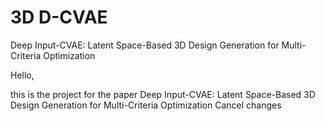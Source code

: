 # 3D D-CVAE
Deep Input-CVAE: Latent Space-Based 3D Design Generation for Multi-Criteria Optimization

Hello, 

this is the project for the paper 
Deep Input-CVAE: Latent Space-Based 3D Design Generation for Multi-Criteria Optimization 
Cancel changes
